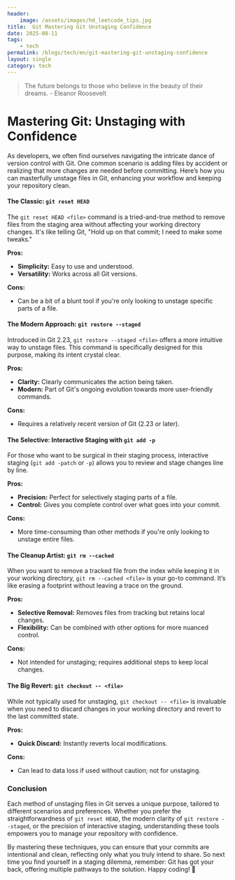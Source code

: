 ```yaml
---
header:
    image: /assets/images/hd_leetcode_tips.jpg
title:  Git Mastering Git Unstaging Confidence
date: 2025-08-11
tags:
    - tech
permalink: /blogs/tech/en/git-mastering-git-unstaging-confidence
layout: single
category: tech
---
```

> The future belongs to those who believe in the beauty of their dreams. - Eleanor Roosevelt

# Mastering Git: Unstaging with Confidence

As developers, we often find ourselves navigating the intricate dance of version control with Git. One common scenario is adding files by accident or realizing that more changes are needed before committing. Here’s how you can masterfully 
unstage files in Git, enhancing your workflow and keeping your repository clean.

#### The Classic: `git reset HEAD`

The `git reset HEAD <file>` command is a tried-and-true method to remove files from the staging area without affecting your working directory changes. It's like telling Git, "Hold up on that commit; I need to make some tweaks."

**Pros:**
- **Simplicity:** Easy to use and understood.
- **Versatility:** Works across all Git versions.

**Cons:**
- Can be a bit of a blunt tool if you're only looking to unstage specific parts of a file.

#### The Modern Approach: `git restore --staged`

Introduced in Git 2.23, `git restore --staged <file>` offers a more intuitive way to unstage files. This command is specifically designed for this purpose, making its intent crystal clear.

**Pros:**
- **Clarity:** Clearly communicates the action being taken.
- **Modern:** Part of Git's ongoing evolution towards more user-friendly commands.

**Cons:**
- Requires a relatively recent version of Git (2.23 or later).

#### The Selective: Interactive Staging with `git add -p`

For those who want to be surgical in their staging process, interactive staging (`git add -patch` or `-p`) allows you to review and stage changes line by line.

**Pros:**
- **Precision:** Perfect for selectively staging parts of a file.
- **Control:** Gives you complete control over what goes into your commit.

**Cons:**
- More time-consuming than other methods if you're only looking to unstage entire files.

#### The Cleanup Artist: `git rm --cached`

When you want to remove a tracked file from the index while keeping it in your working directory, `git rm --cached <file>` is your go-to command. It’s like erasing a footprint without leaving a trace on the ground.

**Pros:**
- **Selective Removal:** Removes files from tracking but retains local changes.
- **Flexibility:** Can be combined with other options for more nuanced control.

**Cons:**
- Not intended for unstaging; requires additional steps to keep local changes.

#### The Big Revert: `git checkout -- <file>`

While not typically used for unstaging, `git checkout -- <file>` is invaluable when you need to discard changes in your working directory and revert to the last committed state.

**Pros:**
- **Quick Discard:** Instantly reverts local modifications.
  
**Cons:**
- Can lead to data loss if used without caution; not for unstaging.

### Conclusion

Each method of unstaging files in Git serves a unique purpose, tailored to different scenarios and preferences. Whether you prefer the straightforwardness of `git reset HEAD`, the modern clarity of `git restore --staged`, or the precision of 
interactive staging, understanding these tools empowers you to manage your repository with confidence.

By mastering these techniques, you can ensure that your commits are intentional and clean, reflecting only what you truly intend to share. So next time you find yourself in a staging dilemma, remember: Git has got your back, offering multiple 
pathways to the solution. Happy coding! 🚀
